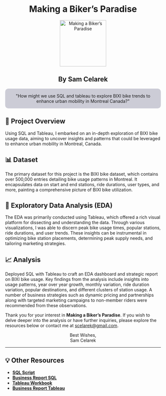 <div align="center">

<h1>Making a Biker’s Paradise</h1>

<img align="center" src="https://github.com/scelarek/scelarek.github.io/assets/115444760/0a7a06a5-f29e-484f-8e79-5315b28a278a" title="Making a Biker’s Paradise" alt="Making a Biker’s Paradise" width="150" height="150"> 

<h2><strong>By Sam Celarek</strong></h2>
</div>

<div align="center" style="background-color: #CCCCD6; padding: 15px; border-radius: 10px;">
"How might we use SQL and tableau to explore BIXI bike trends to enhance urban mobility in Montreal Canada?"
</div>

## 🎯 Project Overview

Using SQL and Tableau, I embarked on an in-depth exploration of BIXI bike usage data, aiming to uncover insights and patterns that could be leveraged to enhance urban mobility in Montreal, Canada.

## 📊 Dataset
The primary dataset for this project is the BIXI bike dataset, which contains over 500,000 entries detailing bike usage patterns in Montreal. It encapsulates data on start and end stations, ride durations, user types, and more, painting a comprehensive picture of BIXI bike utilization.

## 📶 Exploratory Data Analysis (EDA)
The EDA was primarily conducted using Tableau, which offered a rich visual platform for dissecting and understanding the data. Through various visualizations, I was able to discern peak bike usage times, popular stations, ride durations, and user trends. These insights can be instrumental in optimizing bike station placements, determining peak supply needs, and tailoring marketing strategies.

## 📈 Analysis
Deployed SQL with Tableau to craft an EDA dashboard and strategic report on BIXI bike usage. Key findings from the analysis include insights into usage patterns, year over year growth, monthly variation, ride duration variation, popular destinations, and different clusters of station usage. A number of business strategies such as dynamic pricing and partnerships along with targeted marketing campaigns to non-member riders were recommended from these observations. 

Thank you for your interest in **Making a Biker’s Paradise**. If you wish to delve deeper into the analysis or have further inquiries, please explore the resources below or contact me at scelarek@gmail.com.

<div align="center">

Best Wishes, <br>
Sam Celarek

</div>

---

## 💡 Other Resources

- **[SQL Script](https://drive.google.com/open?id=1UYj3WJR1TK70u9FoTBhu8uzqVxYqwH6g&usp=drive_copy)**
- **[Business Report SQL](https://drive.google.com/open?id=1FN7VXW1BpQ2HYhGS7HGnza3vmk9cfGBH&usp=drive_copy)**
- **[Tableau Workbook](https://drive.google.com/open?id=1Xe0Qfpds1BaoRYznPKqvB2F35bEesUzX&usp=drive_copy)**
- **[Business Report Tableau](https://drive.google.com/open?id=1en8iZDI2DK98OUHbRTS1XgipmrvW4qFj&usp=drive_copy)**

